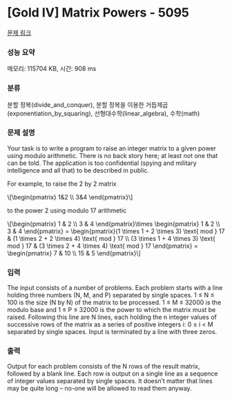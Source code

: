 # [Gold IV] Matrix Powers - 5095 

[문제 링크](https://www.acmicpc.net/problem/5095) 

### 성능 요약

메모리: 115704 KB, 시간: 908 ms

### 분류

분할 정복(divide_and_conquer), 분할 정복을 이용한 거듭제곱(exponentiation_by_squaring), 선형대수학(linear_algebra), 수학(math)

### 문제 설명

<p>Your task is to write a program to raise an integer matrix to a given power using modulo arithmetic. There is no back story here; at least not one that can be told. The application is too confidential (spying and military intelligence and all that) to be described in public.</p>

<p>For example, to raise the 2 by 2 matrix </p>

<p>\[\begin{pmatrix}  1&2  \\  3&4  \end{pmatrix}\]</p>

<p>to the power 2 using modulo 17 arithmetic </p>

<p>\[\begin{pmatrix} 1 & 2 \\ 3 & 4 \end{pmatrix}\times \begin{pmatrix} 1 & 2 \\ 3 & 4 \end{pmatrix} = \begin{pmatrix}(1 \times 1 + 2 \times 3) \text{ mod } 17 & (1 \times 2 + 2 \times 4) \text{ mod } 17 \\ (3 \times 1 + 4 \times 3) \text{ mod } 17 & (3 \times 2 + 4 \times 4) \text{ mod } 17  \end{pmatrix} = \begin{pmatrix} 7 & 10 \\ 15 & 5 \end{pmatrix}\]</p>

### 입력 

 <p>The input consists of a number of problems. Each problem starts with a line holding three numbers (N, M, and P) separated by single spaces. 1 ≤ N ≤ 100 is the size (N by N) of the matrix to be processed. 1 ≤ M ≤ 32000 is the modulo base and 1 ≤ P ≤ 32000 is the power to which the matrix must be raised. Following this line are N lines, each holding the n integer values of successive rows of the matrix as a series of positive integers i: 0 ≤ i < M separated by single spaces. Input is terminated by a line with three zeros.</p>

### 출력 

 <p>Output for each problem consists of the N rows of the result matrix, followed by a blank line. Each row is output on a single line as a sequence of integer values separated by single spaces. It doesn’t matter that lines may be quite long – no-one will be allowed to read them anyway.</p>

